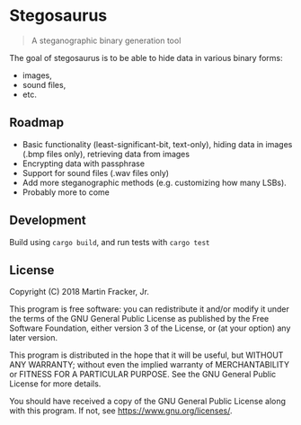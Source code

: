 # Stegosaurus

> A steganographic binary generation tool

The goal of stegosaurus is to be able to hide data in various binary forms:

- images,
- sound files,
- etc.

## Roadmap

- Basic functionality (least-significant-bit, text-only), hiding data in images (.bmp files only), retrieving data from images
- Encrypting data with passphrase
- Support for sound files (.wav files only)
- Add more steganographic methods (e.g. customizing how many LSBs).
- Probably more to come

## Development

Build using `cargo build`, and run tests with `cargo test`

## License

Copyright (C) 2018 Martin Fracker, Jr.

This program is free software: you can redistribute it and/or modify
it under the terms of the GNU General Public License as published by
the Free Software Foundation, either version 3 of the License, or
(at your option) any later version.

This program is distributed in the hope that it will be useful,
but WITHOUT ANY WARRANTY; without even the implied warranty of
MERCHANTABILITY or FITNESS FOR A PARTICULAR PURPOSE.  See the
GNU General Public License for more details.

You should have received a copy of the GNU General Public License
along with this program.  If not, see https://www.gnu.org/licenses/.
